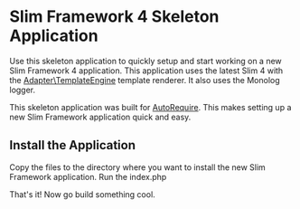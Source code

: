 # Slim Framework 4 Skeleton Application

Use this skeleton application to quickly setup and start working on a new Slim Framework 4 application. This application uses the latest Slim 4 with the [Adapter\TemplateEngine](https://github.com/pllano/template-engine) template renderer. It also uses the Monolog logger.

This skeleton application was built for [AutoRequire](https://github.com/pllano/auto-require). This makes setting up a new Slim Framework application quick and easy.

## Install the Application

Copy the files to the directory where you want to install the new Slim Framework application. Run the index.php

That's it! Now go build something cool.
